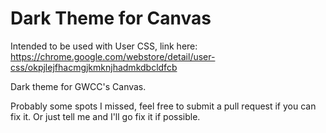 # Dark Theme for Canvas
Intended to be used with User CSS, link here: <https://chrome.google.com/webstore/detail/user-css/okpjlejfhacmgjkmknjhadmkdbcldfcb>

Dark theme for GWCC's Canvas. 

Probably some spots I missed, feel free to submit a pull request if you can fix it. Or just tell me and I'll go fix it if possible.